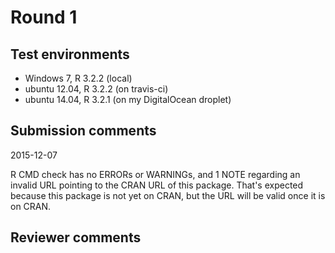 # Round 1

## Test environments

* Windows 7, R 3.2.2 (local)
* ubuntu 12.04, R 3.2.2 (on travis-ci)
* ubuntu 14.04, R 3.2.1 (on my DigitalOcean droplet)

## Submission comments

2015-12-07

R CMD check has no ERRORs or WARNINGs, and 1 NOTE regarding an invalid URL pointing to the CRAN URL of this package. That's expected because this package is not yet on CRAN, but the URL will be valid once it is on CRAN.
  

## Reviewer comments



